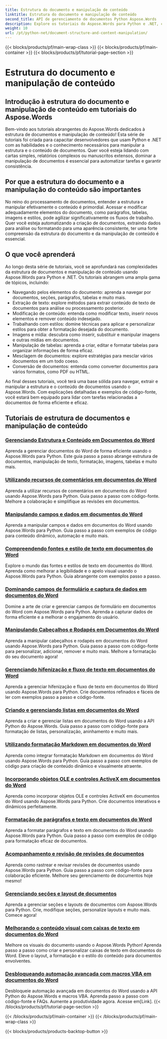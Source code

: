 ```yaml
---
title: Estrutura do documento e manipulação de conteúdo
linktitle: Estrutura do documento e manipulação de conteúdo
second_title: API de gerenciamento de documentos Python Aspose.Words
description: Explore os tutoriais do Aspose.Words para Python e .NET, com foco na estrutura do documento e manipulação de conteúdo. Aprenda a navegar, extrair e modificar elementos do documento de forma eficiente. Exemplos de código-fonte fornecidos.
weight: 10
url: /pt/python-net/document-structure-and-content-manipulation/
---
```


{{< blocks/products/pf/main-wrap-class >}}
{{< blocks/products/pf/main-container >}}
{{< blocks/products/pf/tutorial-page-section >}}

# Estrutura do documento e manipulação de conteúdo


## Introdução à estrutura do documento e manipulação de conteúdo em tutoriais do Aspose.Words

Bem-vindo aos tutoriais abrangentes do Aspose.Words dedicados à estrutura de documentos e manipulação de conteúdo! Esta série de tutoriais foi criada para capacitar desenvolvedores que usam Python e .NET com as habilidades e o conhecimento necessários para manipular a estrutura e o conteúdo de documentos. Quer você esteja lidando com cartas simples, relatórios complexos ou manuscritos extensos, dominar a manipulação de documentos é essencial para automatizar tarefas e garantir consistência.

## Por que a estrutura do documento e a manipulação do conteúdo são importantes

No reino do processamento de documentos, entender a estrutura e manipular efetivamente o conteúdo é primordial. Acessar e modificar adequadamente elementos do documento, como parágrafos, tabelas, imagens e estilos, pode agilizar significativamente os fluxos de trabalho. Quer você esteja automatizando a criação de documentos, extraindo dados para análise ou formatando para uma aparência consistente, ter uma forte compreensão da estrutura do documento e da manipulação de conteúdo é essencial.

## O que você aprenderá

Ao longo desta série de tutoriais, você se aprofundará nas complexidades da estrutura de documentos e manipulação de conteúdo usando Aspose.Words para Python e .NET. Os tutoriais abrangem uma ampla gama de tópicos, incluindo:

- Navegando pelos elementos do documento: aprenda a navegar por documentos, seções, parágrafos, tabelas e muito mais.
- Extração de texto: explore métodos para extrair conteúdo de texto de documentos para análise ou processamento posterior.
- Modificação de conteúdo: entenda como modificar texto, inserir novos elementos e remover conteúdo indesejado.
- Trabalhando com estilos: domine técnicas para aplicar e personalizar estilos para obter a formatação desejada do documento.
- Imagens e mídia: descubra como inserir, substituir e manipular imagens e outras mídias em documentos.
- Manipulação de tabelas: aprenda a criar, editar e formatar tabelas para organizar informações de forma eficaz.
- Mesclagem de documentos: explore estratégias para mesclar vários documentos em um todo coeso.
- Conversão de documentos: entenda como converter documentos para vários formatos, como PDF ou HTML.

Ao final desses tutoriais, você terá uma base sólida para navegar, extrair e manipular a estrutura e o conteúdo de documentos usando o Aspose.Words. Com explicações detalhadas e exemplos de código-fonte, você estará bem equipado para lidar com tarefas relacionadas a documentos de forma eficiente e eficaz.

## Tutoriais de estrutura de documentos e manipulação de conteúdo
### [Gerenciando Estrutura e Conteúdo em Documentos do Word](./document-structure-content/)
Aprenda a gerenciar documentos do Word de forma eficiente usando o Aspose.Words para Python. Este guia passo a passo abrange estrutura de documentos, manipulação de texto, formatação, imagens, tabelas e muito mais. 
### [Utilizando recursos de comentários em documentos do Word](./document-comments/)
Aprenda a utilizar recursos de comentários em documentos do Word usando Aspose.Words para Python. Guia passo a passo com código-fonte. Melhore a colaboração e simplifique as revisões em documentos.
### [Manipulando campos e dados em documentos do Word](./document-fields/)
Aprenda a manipular campos e dados em documentos do Word usando Aspose.Words para Python. Guia passo a passo com exemplos de código para conteúdo dinâmico, automação e muito mais. 
### [Compreendendo fontes e estilo de texto em documentos do Word](./document-fonts/)
Explore o mundo das fontes e estilos de texto em documentos do Word. Aprenda como melhorar a legibilidade e o apelo visual usando o Aspose.Words para Python. Guia abrangente com exemplos passo a passo.
### [Dominando campos de formulário e captura de dados em documentos do Word](./document-form-fields/)
Domine a arte de criar e gerenciar campos de formulário em documentos do Word com Aspose.Words para Python. Aprenda a capturar dados de forma eficiente e a melhorar o engajamento do usuário. 
### [Manipulando Cabeçalhos e Rodapés em Documentos do Word](./document-headers-footers/)
Aprenda a manipular cabeçalhos e rodapés em documentos do Word usando Aspose.Words para Python. Guia passo a passo com código-fonte para personalizar, adicionar, remover e muito mais. Melhore a formatação do seu documento agora!
### [Gerenciando hifenização e fluxo de texto em documentos do Word](./document-hyphenation/)
Aprenda a gerenciar hifenização e fluxo de texto em documentos do Word usando Aspose.Words para Python. Crie documentos refinados e fáceis de ler com exemplos passo a passo e código-fonte. 
### [Criando e gerenciando listas em documentos do Word](./document-lists/)
Aprenda a criar e gerenciar listas em documentos do Word usando a API Python do Aspose.Words. Guia passo a passo com código-fonte para formatação de listas, personalização, aninhamento e muito mais. 
### [Utilizando formatação Markdown em documentos do Word](./document-markdown/)
Aprenda como integrar formatação Markdown em documentos do Word usando Aspose.Words para Python. Guia passo a passo com exemplos de código para criação de conteúdo dinâmico e visualmente atraente. 
### [Incorporando objetos OLE e controles ActiveX em documentos do Word](./document-ole-objects-active-x/)
 Aprenda como incorporar objetos OLE e controles ActiveX em documentos do Word usando Aspose.Words para Python. Crie documentos interativos e dinâmicos perfeitamente.
### [Formatação de parágrafos e texto em documentos do Word](./document-paragraphs/)
Aprenda a formatar parágrafos e texto em documentos do Word usando Aspose.Words para Python. Guia passo a passo com exemplos de código para formatação eficaz de documentos. 
### [Acompanhamento e revisão de revisões de documentos](./document-revisions/)
Aprenda como rastrear e revisar revisões de documentos usando Aspose.Words para Python. Guia passo a passo com código-fonte para colaboração eficiente. Melhore seu gerenciamento de documentos hoje mesmo!
### [Gerenciando seções e layout de documentos](./document-sections/)
Aprenda a gerenciar seções e layouts de documentos com Aspose.Words para Python. Crie, modifique seções, personalize layouts e muito mais. Comece agora! 
### [Melhorando o conteúdo visual com caixas de texto em documentos do Word](./document-textboxes/)
Melhore os visuais do documento usando o Aspose.Words Python! Aprenda passo a passo como criar e personalizar caixas de texto em documentos do Word. Eleve o layout, a formatação e o estilo do conteúdo para documentos envolventes.
### [Desbloqueando automação avançada com macros VBA em documentos do Word](./document-vba-macros/)
 Desbloqueie automação avançada em documentos do Word usando a API Python do Aspose.Words e macros VBA. Aprenda passo a passo com código-fonte e FAQs. Aumente a produtividade agora. Acesse em[Link].
{{< /blocks/products/pf/tutorial-page-section >}}

{{< /blocks/products/pf/main-container >}}
{{< /blocks/products/pf/main-wrap-class >}}

{{< blocks/products/products-backtop-button >}}
